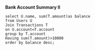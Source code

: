 **Bank Account Summary II**

```mysql
select U.name, sum(T.amount)as balance
from Users U
Join Transactions T
on U.account=T.account
group by T.account
Having sum(T.amount)>10000
order by balance desc;
```


